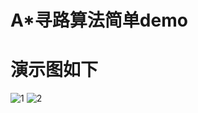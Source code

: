 # A*寻路算法简单demo
# 演示图如下

![1](https://github.com/fctony/A-/tree/master/Assets/show/1.png)
![2](https://github.com/fctony/A-/tree/master/Assets/show/2.png)
